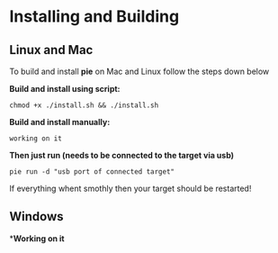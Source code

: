 # Installing and Building

## Linux and Mac
To build and install **pie** on Mac and Linux follow the steps down below

**Build and install using script:**

`chmod +x ./install.sh && ./install.sh`

**Build and install manually:**

`working on it`

**Then just run (needs to be connected to the target via usb)**

`pie run -d "usb port of connected target"`

If everything whent smothly then your target should be restarted!

## Windows

***Working on it**